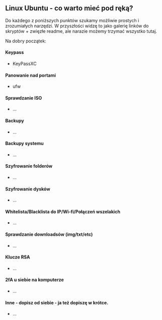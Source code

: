 ## Linux Ubuntu - co warto mieć pod ręką?

Do każdego z poniższych punktów szukamy możliwie prostych i zrozumiałych narzędzi. W przyszłości widzę to jako galerię linków do skryptów + zwięzłe readme, ale narazie możemy trzymać wszystko tutaj.

Na dobry początek:

#### Keypass
- KeyPassXC 

#### Panowanie nad portami
- ufw

#### Sprawdzanie ISO
- ...

#### Backupy
- ...

#### Backupy systemu
- ...

#### Szyfrowanie folderów
- ...

#### Szyfrowanie dysków
- ...

#### Whitelista/Blacklista do IP/Wi-fi/Połączeń wszelakich
- ...

#### Sprawdzanie downloadsów (img/txt/etc)
- ...

#### Klucze RSA
- ...

#### 2fA u siebie na komputerze 
- ...

#### Inne - dopisz od siebie - ja też dopiszę w krótce.
- ...
